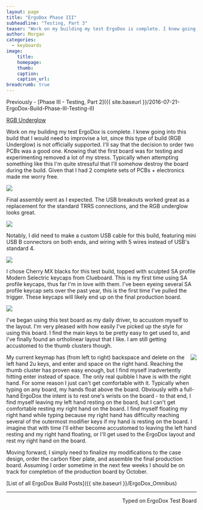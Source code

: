 ```yaml
---
layout: page
title: "ErgoDox Phase III"
subheadline: "Testing, Part 3"
teaser: "Work on my building my test ErgoDox is complete. I knew going into this build that I would need to improvise a lot, since this type of build (RGB Underglow) is not officially supported. I'll say that the decision to order two PCBs was a good one. Knowing that the first board was for testing and experimenting removed a lot of my stress. Typically when attempting something like this I'm quite stressful that I'll somehow destroy the board during the build. Given that I had 2 complete sets of PCBs + electronics made me worry free."
author: Morgan
categories:
  - keyboards
image:
    title:
    homepage:
    thumb:
    caption:
    caption_url:
breadcrumb: true
---
```

Previously - [Phase III - Testing, Part 2]({{ site.baseurl }}/2016-07-21-ErgoDox-Build-Phase-III-Testing-II)

<a class="embedly-card" href="https://gfycat.com/LimpInbornCrayfish">RGB Underglow</a>
<script async src="//cdn.embedly.com/widgets/platform.js" charset="UTF-8"></script>

Work on my building my test ErgoDox is complete. I knew going into this build that I would need to improvise a lot, since this type of build (RGB Underglow) is not officially supported. I'll say that the decision to order two PCBs was a good one. Knowing that the first board was for testing and experimenting removed a lot of my stress. Typically when attempting something like this I'm quite stressful that I'll somehow destroy the board during the build. Given that I had 2 complete sets of PCBs + electronics made me worry free.

![](http://imgur.com/GuhuZgt.jpg)

Final assembly went as I expected. The USB breakouts worked great as a replacement for the standard TRRS connections, and the RGB underglow looks great.

![](http://imgur.com/fAeOG9P.jpg)

Notably, I did need to make a custom USB cable for this build, featuring mini USB B connectors on both ends, and wiring with 5 wires instead of USB's standard 4.

![](http://imgur.com/kl7ePVf.jpg)

I chose Cherry MX blacks for this test build, topped with sculpted SA profile Modern Selectric keycaps from Clueboard. This is my first time using SA profile keycaps, thus far I'm in love with them. I've been eyeing several SA profile keycap sets over the past year, this is the first time I've pulled the trigger. These keycaps will likely end up on the final production board.

![](http://imgur.com/RAKomIg.jpg)

I've began using this test board as my daily driver, to accustom myself to the layout. I'm very pleased with how easily I've picked up the style for using this board. I find the main keys to be pretty easy to get used to, and I've finally found an ortholinear layout that I like. I am still getting accustomed to the thumb clusters though.

<img align="right" src="http://imgur.com/S8eICis.jpg">My current keymap has (from left to right) backspace and delete on the left hand 2u keys, and enter and space on the right hand. Reaching the thumb cluster has proven easy enough, but I find myself inadvertently hitting enter instead of space. The only real quibble I have is with the right hand. For some reason I just can't get comfortable with it. Typically when typing on any board, my hands float above the board. Obviously with a full-hand ErgoDox the intent is to rest one's wrists on the board - to that end, I find myself leaving my left hand resting on the board, but I can't get comfortable resting my right hand on the board. I find myself floating my right hand while typing because my right hand has difficulty reaching several of the outermost modifier keys if my hand is resting on the board. I imagine that with time I'll either become accustomed to leaving the left hand resting and my right hand floating, or I'll get used to the ErgoDox layout and rest my right hand on the board.  

Moving forward, I simply need to finalize my modifications to the case design, order the carbon fiber plate, and assemble the final production board. Assuming I order sometime in the next few weeks I should be on track for completion of the production board by October.

[List of all ErgoDox Build Posts]({{ site.baseurl }}/ErgoDox_Omnibus)

---
<p align="right">Typed on ErgoDox Test Board</p>
